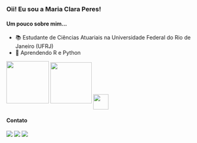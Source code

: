 ### Oii! Eu sou a Maria Clara Peres! 

  <h4 align="left"> Um pouco sobre mim...</h4>

- 📚 Estudante de Ciências Atuariais na Universidade Federal do Rio de Janeiro (UFRJ)
- 🧮 Aprendendo R e Python

<div>
  <a href+"https://github.com/mariaclaraperes">
  <img height="111em" src="https://github-readme-stats.vercel.app/api?username=mariaaperess&show_icons=true&theme=onedark&include_all_comits=true&count_privae=true"/>
  <img height="108em" src="https://github-readme-stats.vercel.app/api/top-langs/?username=mariaaperess&layout=compact&langs_count=16&theme=onedark"/> 
  <img align="center" width="40" hight="30" src="https://cdn.jsdelivr.net/gh/devicons/devicon/icons/python/python-original.svg" />
</div>

  <h4 align="left"> Contato </h4>
  <a href="https://instagram.com/mariaaperess" target="_blank"><img src="https://img.shields.io/badge/-Instagram-%23E4405F?style=for-the-badge&logo=instagram&logoColor=white" target="_blank"></a>
    <a href = "mailto:mariaclaraperes2211@gmail.com"><img src="https://img.shields.io/badge/-Gmail-%23333?style=for-the-badge&logo=gmail&logoColor=white" target="_blank"></a>
  <a href="https://www.linkedin.com/in/mariaaperess" target="_blank"><img src="https://img.shields.io/badge/-LinkedIn-%230077B5?style=for-the-badge&logo=linkedin&logoColor=white" target="_blank"></a> 



